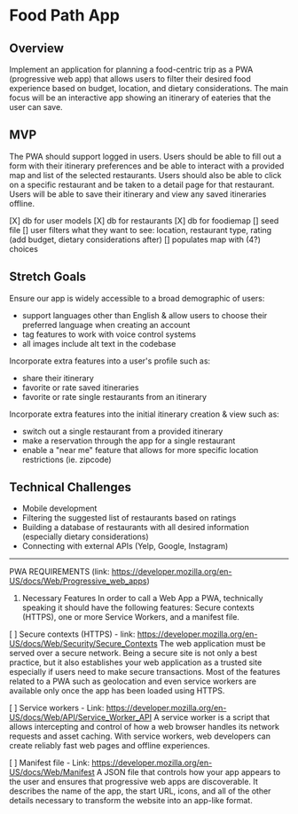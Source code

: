 # Food Path App

## Overview

Implement an application for planning a food-centric trip as a PWA (progressive web app) that allows users to filter their desired food experience based on budget, location, and dietary considerations. The main focus will be an interactive app showing an itinerary of eateries that the user can save.

## MVP

The PWA should support logged in users. Users should be able to fill out a form with their itinerary preferences and be able to interact with a provided map and list of the selected restaurants. Users should also be able to click on a specific restaurant and be taken to a detail page for that restaurant. Users will be able to save their itinerary and view any saved itineraries offline.

[X] db for user models
[X] db for restaurants
[X] db for foodiemap
[] seed file
[] user filters what they want to see: location, restaurant type, rating (add budget, dietary considerations after)
[] populates map with (4?) choices


## Stretch Goals

Ensure our app is widely accessible to a broad demographic of users:

- support languages other than English & allow users to choose their preferred language when creating an account
- tag features to work with voice control systems
- all images include alt text in the codebase

Incorporate extra features into a user's profile such as:

- share their itinerary
- favorite or rate saved itineraries
- favorite or rate single restaurants from an itinerary

Incorporate extra features into the initial itinerary creation & view such as:

- switch out a single restaurant from a provided itinerary
- make a reservation through the app for a single restaurant
- enable a "near me" feature that allows for more specific location restrictions (ie. zipcode)

## Technical Challenges

- Mobile development
- Filtering the suggested list of restaurants based on ratings
- Building a database of restaurants with all desired information (especially dietary considerations)
- Connecting with external APIs (Yelp, Google, Instagram)


---------------------------------------
PWA REQUIREMENTS (link: https://developer.mozilla.org/en-US/docs/Web/Progressive_web_apps)

1. Necessary Features
In order to call a Web App a PWA, technically speaking it should have the following features: Secure contexts (HTTPS), one or more Service Workers, and a manifest file. 

[ ] Secure contexts (HTTPS) - link: https://developer.mozilla.org/en-US/docs/Web/Security/Secure_Contexts
The web application must be served over a secure network. Being a secure site is not only a best practice, but it also establishes your web application as a trusted site especially if users need to make secure transactions. Most of the features related to a PWA such as geolocation and even service workers are available only once the app has been loaded using HTTPS.

[ ] Service workers - Link: https://developer.mozilla.org/en-US/docs/Web/API/Service_Worker_API
A service worker is a script that allows intercepting and control of how a web browser handles its network requests and asset caching. With service workers, web developers can create reliably fast web pages and offline experiences.

[ ] Manifest file - Link: https://developer.mozilla.org/en-US/docs/Web/Manifest
A JSON file that controls how your app appears to the user and ensures that progressive web apps are discoverable. It describes the name of the app, the start URL, icons, and all of the other details necessary to transform the website into an app-like format.
